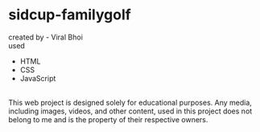 # sidcup-familygolf
created by - Viral Bhoi<br>
used
  - HTML
  - CSS
  - JavaScript
<br>
This web project is designed solely for educational purposes. Any media, including images, videos, and other content, used in this project does not belong to me and is the property of their respective owners.
